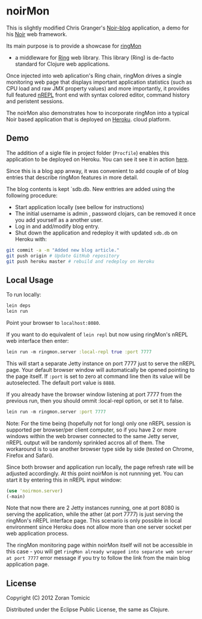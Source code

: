 # noirMon

This is slightly modified Chris Granger's
[Noir-blog](https://github.com/ibdknox/Noir-blog) application,
a demo for his
[Noir](https://github.com/ibdknox/noir) web framework.

Its main purpose is to provide a showcase for
[ringMon](https://github.com/zoka/ringMon)
- a middleware for
[Ring](https://github.com/mmcgrana/ring) web library. This library (Ring) is
de-facto standard for Clojure web applications.

Once injected into web aplication's Ring chain,
ringMon drives a single monitoring web page that displays important application
statistics (such as CPU load and raw JMX property values) and more importantly,
it provides full featured
[nREPL](https://github.com/clojure/tools.nrepl)
front end with syntax colored editor, command history and peristent sessions.

The noirMon also demonstrates how to incorporate ringMon
into a typical Noir based application that is deployed on
[Heroku](http://www.heroku.com/).
cloud platform.

## Demo

The addition of a sigle file in project folder (`Procfile`)
enables this  application to be deployed on Heroku. You can see it see it
in action
[here](http://noirmon.herokuapp.com/).

Since this is a blog app anway, it was convenient to add couple of
of blog entries that describe ringMon features in more detail.

The blog contents is kept `sdb.db. New enttries are added using
the following procedure:

 * Start application locally (see bellow for instructions)
 * The initial username is admin , password clojars, can be removed it once
 you add yourself as a another user.
 * Log in and add/modify blog entry.
 * Shut down the application and redeploy it with updated `sdb.db` on Heroku
 with:

 ```bash
 git commit -a -m "Added new blog article."
 git push origin # Update GitHub repository
 git push heroku master # rebuild and redeploy on Heroku
 ```

## Local Usage

To run locally:

```bash
lein deps
lein run
```
Point your browser to `localhost:8080`.

If you want to do equivalent
of `lein repl` but now using ringMon's nREPL web interface then enter:

```clojure
lein run -m ringmon.server :local-repl true :port 7777
```
This will start a separate Jetty instance on port 7777
just to serve the nREPL page. Your default browser window
will automatically be opened pointing to the page itself.
If `:port` is set to zero at command line then its value
will be autoselected. The default port value is `8888`.

If you already
have the browser window listening at port 7777 from the previous run,
then you should ommit :local-repl option, or set it to false.

```clojure
lein run -m ringmon.server :port 7777
```
Note: For the time being (hopefully not for long) only one nREPL session
is supported per browser/per client computer, so if you have 2 or more windows
within the web browser connected to the same Jetty server, nREPL output will
be randomly sprinkled accros all of them. The workaround is to use
another browser type side by side (tested on Chrome, Firefox and Safari).

Since both browser and application run locally,
the page refresh rate will be adjusted accordingly.
At this point noirMon is not runnning yet.
You can start it by entering this in nREPL input window:

```clojure
(use 'noirmon.server)
(-main)
```
Note that now there are 2 Jetty instances running, one at port 8080
is serving the application, while the ather (at port 7777) is just serving
the ringMon's nREPL interface page. This scenario is only possible in local
environment since Heroku does not allow more than one server socket per
web application process.

The ringMon monitoring page within noirMon itself will
not be accessible in this case - you will get
`ringMon already wrapped into separate web server at port 7777` error 
message if you try to follow the link from the main blog  application page.

## License

Copyright (C) 2012 Zoran Tomicic

Distributed under the Eclipse Public License, the same as Clojure.

